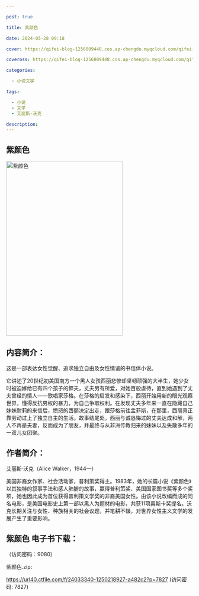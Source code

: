 ```yaml
---

post: true

title: 紫颜色

date: 2024-05-28 09:18

cover: https://qifei-blog-1256009448.cos.ap-chengdu.myqcloud.com/qifei-blog/6600ede39f345e8d03c414e9.jpg

coveross: https://qifei-blog-1256009448.cos.ap-chengdu.myqcloud.com/qifei-blog/6600ede39f345e8d03c414e9.jpg

categories:

  - 小说文学

tags:

  - 小说
  - 文学
  - 艾丽斯·沃克

description:
---
```


## 紫颜色
<img alt="紫颜色 " class="aligncenter loading" data-was-processed="true" decoding="async" fetchpriority="high" height="471" src="https://qifei-blog-1256009448.cos.ap-chengdu.myqcloud.com/qifei-blog/6600ede39f345e8d03c414e9.jpg " style="cursor: zoom-in;" width="314"/>

## 内容简介：

这是一部表达女性觉醒、追求独立自由及女性情谊的书信体小说。

它讲述了20世纪初美国南方一个黑人女孩西丽悲惨却坚韧顽强的大半生，她少女时被迫嫁给已有四个孩子的鳏夫，丈夫另有所爱，对她百般虐待，直到她遇到了丈夫曾经的情人——歌唱家莎格。在莎格的启发和感染下，西丽开始用新的眼光观察世界，懂得反抗男权的暴力，为自己争取权利。在发现丈夫多年来一直在隐藏自己妹妹耐莉的来信后，愤怒的西丽决定出走，跟莎格前往孟菲斯，在那里，西丽真正靠劳动过上了独立自主的生活。故事结尾处，西丽与诚恳悔过的丈夫达成和解，两人不再是夫妻，反而成为了朋友，并最终与从非洲传教归来的妹妹以及失散多年的一双儿女团聚。

## 作者简介：

艾丽斯·沃克（Alice Walker，1944—）

美国非裔女作家、社会活动家，普利策奖得主。1983年，她的长篇小说《紫颜色》以其独特的叙事手法和感人肺腑的故事，赢得普利策奖、美国国家图书奖等多个奖项，她也因此成为首位获得普利策文学奖的非裔美国女性。由该小说改编而成的同名电影，是美国电影史上第一部以黑人为题材的电影，共获11项奥斯卡奖提名。沃克长期关注与女性、种族相关的社会议题，并笔耕不辍，对世界女性主义文学的发展产生了重要影响。

## 紫颜色 电子书下载：

 （访问密码：9080）

紫颜色.zip: 

https://url40.ctfile.com/f/24033340-1250218927-a482c2?p=7827 (访问密码: 7827)
